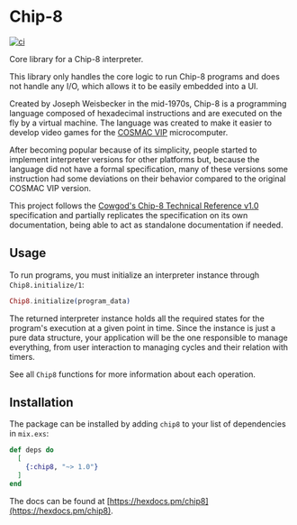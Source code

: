 # Chip-8

[![ci](https://github.com/cgerling/chip-8/actions/workflows/ci.yml/badge.svg)](https://github.com/cgerling/chip-8/actions/workflows/ci.yml)

<!-- MDOC !-->

Core library for a Chip-8 interpreter.

This library only handles the core logic to run Chip-8 programs and does not
handle any I/O, which allows it to be easily embedded into a UI.

Created by Joseph Weisbecker in the mid-1970s, Chip-8 is a programming language
composed of hexadecimal instructions and are executed on the fly by a virtual
machine. The language was created to make it easier to develop video games for
the [COSMAC VIP](https://en.wikipedia.org/wiki/COSMAC_VIP) microcomputer.

After becoming popular because of its simplicity, people started to implement
interpreter versions for other platforms but, because the language did not have
a formal specification, many of these versions some instruction had some
deviations on their behavior compared to the original COSMAC VIP version.

This project follows the [Cowgod's Chip-8 Technical Reference v1.0](http://devernay.free.fr/hacks/chip8/C8TECH10.HTM)
specification and partially replicates the specification on its own
documentation, being able to act as standalone documentation if needed.

## Usage

To run programs, you must initialize an interpreter instance
through `Chip8.initialize/1`:

```elixir
Chip8.initialize(program_data)
```

The returned interpreter instance holds all the required states for the program's
execution at a given point in time. Since the instance is just a pure data
structure, your application will be the one responsible to manage everything,
from user interaction to managing cycles and their relation with timers.

See all `Chip8` functions for more information about each operation.

<!-- MDOC !-->

## Installation

The package can be installed by adding `chip8` to your list of dependencies in `mix.exs`:

```elixir
def deps do
  [
    {:chip8, "~> 1.0"}
  ]
end
```

The docs can be found at [https://hexdocs.pm/chip8](https://hexdocs.pm/chip8).
